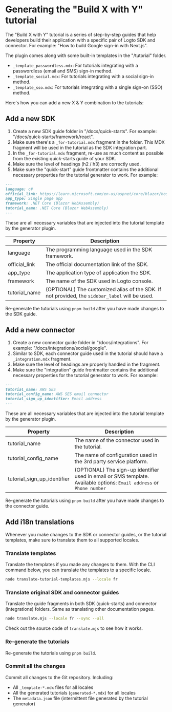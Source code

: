 # Generating the "Build X with Y" tutorial

The "Build X with Y" tutorial is a series of step-by-step guides that help developers build their application with a specific pair of Logto SDK and connector. For example: "How to build Google sign-in with Next.js".

The plugin comes along with some built-in templates in the "/tutorial" folder.

- `_template_passwordless.mdx`: For tutorials integrating with a passwordless (email and SMS) sign-in method.
- `_template_social.mdx`: For tutorials integrating with a social sign-in method.
- `_template_sso.mdx`: For tutorials integrating with a single sign-on (SSO) method.

Here's how you can add a new X & Y combination to the tutorials:

## Add a new SDK

1. Create a new SDK guide folder in "/docs/quick-starts". For example: "/docs/quick-starts/framework/react".
2. Make sure there's a `_for-tutorial.mdx` fragment in the folder. This MDX fragment will be used in the tutorial as the SDK integration part.
3. In the `_for-tutorial.mdx` fragment, re-use as much content as possible from the existing quick-starts guide of your SDK.
4. Make sure the level of headings (h2 / h3) are correctly used.
5. Make sure the "quick-start" guide frontmatter contains the additional necessary properties for the tutorial generator to work. For example:

```md title="/docs/quick-starts/framework/dotnet-blazor-wasm/README.mdx"
---
language: c#
official_link: https://learn.microsoft.com/en-us/aspnet/core/blazor/hosting-models#blazor-webassembly
app_type: Single page app
framework: .NET Core (Blazor WebAssembly)
tutorial_name: .NET Core (Blazor WebAssembly)
---
```

These are all necessary variables that are injected into the tutorial template by the generator plugin.

| Property      | Description                                                                                    |
| ------------- | ---------------------------------------------------------------------------------------------- |
| language      | The programming language used in the SDK framework.                                            |
| official_link | The official documentation link of the SDK.                                                    |
| app_type      | The application type of application the SDK.                                                   |
| framework     | The name of the SDK used in Logto console.                                                     |
| tutorial_name | (OPTIONAL) The customized alias of the SDK. If not provided, the `sidebar_label` will be used. |

Re-generate the tutorials using `pnpm build` after you have made changes to the SDK guide.

## Add a new connector

1. Create a new connector guide folder in "/docs/integrations". For example: "/docs/integrations/social/google".
2. Similar to SDK, each connector guide used in the tutorial should have a `_integration.mdx` fragment.
3. Make sure the level of headings are properly handled in the fragment.
4. Make sure the "integration" guide frontmatter contains the additional necessary properties for the tutorial generator to work. For example:

```md title="/docs/integrations/email/aws-ses/README.mdx"
---
tutorial_name: AWS SES
tutorial_config_name: AWS SES email connector
tutorial_sign_up_identifier: Email address
---
```

These are all necessary variables that are injected into the tutorial template by the generator plugin.

| Property                    | Description                                                                                                           |
| --------------------------- | --------------------------------------------------------------------------------------------------------------------- |
| tutorial_name               | The name of the connector used in the tutorial.                                                                       |
| tutorial_config_name        | The name of configuration used in the 3rd party service platform.                                                     |
| tutorial_sign_up_identifier | (OPTIONAL) The sign-up identifier used in email or SMS template. Available options: `Email address` or `Phone number` |

Re-generate the tutorials using `pnpm build` after you have made changes to the connector guide.

## Add i18n translations

Whenever you make changes to the SDK or connector guides, or the tutorial templates, make sure to translate them to all supported locales.

### Translate templates

Translate the templates if you made any changes to them. With the CLI command below, you can translate the templates to a specific locale.

```bash
node translate-tutorial-templates.mjs --locale fr
```

### Translate original SDK and connector guides

Translate the guide fragments in both SDK (quick-starts) and connector (integrations) folders. Same as translating other documentation pages.

```bash
node translate.mjs --locale fr --sync --all
```

Check out the source code of `translate.mjs` to see how it works.

### Re-generate the tutorials

Re-generate the tutorials using `pnpm build`.

### Commit all the changes

Commit all changes to the Git repository. Including:

- All `_template-*.mdx` files for all locales
- All the generated tutorials (`generated-*.mdx`) for all locales
- The `metadata.json` file (intermittent file generated by the tutorial generator)
